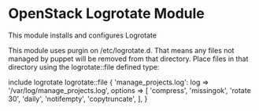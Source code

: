 # OpenStack Logrotate Module

This module installs and configures Logrotate

This module uses purgin on /etc/logrotate.d. That means any files not managed by puppet will be removed from that directory. Place files in that directory using the logrotate::file defined type:


include logrotate
logrotate::file { 'manage_projects.log':
  log     => '/var/log/manage_projects.log',
  options => [
    'compress',
    'missingok',
    'rotate 30',
    'daily',
    'notifempty',
    'copytruncate',
  ],
}

